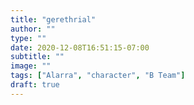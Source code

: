```yaml
---
title: "gerethrial"
author: ""
type: ""
date: 2020-12-08T16:51:15-07:00
subtitle: ""
image: ""
tags: ["Alarra", "character", "B Team"]
draft: true
---
```




